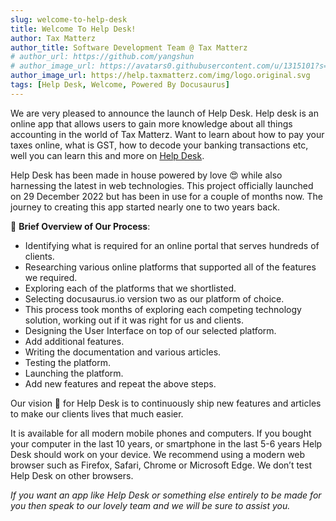 ```yaml
---
slug: welcome-to-help-desk
title: Welcome To Help Desk!
author: Tax Matterz
author_title: Software Development Team @ Tax Matterz
# author_url: https://github.com/yangshun
# author_image_url: https://avatars0.githubusercontent.com/u/1315101?s=400&v=4
author_image_url: https://help.taxmatterz.com/img/logo.original.svg
tags: [Help Desk, Welcome, Powered By Docusaurus]
---
```


We are very pleased to announce the launch of Help Desk. Help desk is an online app that allows users to gain more knowledge about all things accounting in the world of Tax Matterz. Want to learn about how to pay your taxes online, what is GST, how to decode your banking transactions etc,  well you can learn this and more on [Help Desk](https://help.taxmatterz.com).

Help Desk has been made in house powered by love 😍 while also harnessing the latest in web technologies. This project officially launched on 29 December 2022 but has been in use for a couple of months now. The journey to creating this app started nearly one to two years back.

📕 **Brief Overview of Our  Process**:
* Identifying what is required for an online portal that serves hundreds of clients.
* Researching various online platforms that supported all of the features we required.
* Exploring each of the platforms that we shortlisted.
* Selecting docusaurus.io version two as our platform of choice. 
* This process took months of exploring each competing technology solution, working out if it was right for us and clients.
* Designing the User Interface on top of our selected platform.
* Add additional features.
* Writing the documentation and various articles.
* Testing the platform.
* Launching the platform. 
* Add new features and repeat the above steps. 

Our vision 👀 for Help Desk is to continuously ship new features and articles to make our clients lives that much easier.

It is available for all modern mobile phones and computers. If you bought your computer in the last 10 years, or smartphone in the last 5-6 years Help Desk should work on your device. We recommend using a modern web browser such as Firefox, Safari, Chrome or Microsoft Edge. We don’t test Help Desk on other browsers.

*If you want an app like Help Desk or something else entirely to be made for you then speak to our lovely team and we will be sure to assist you.*